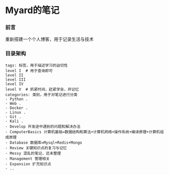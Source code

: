 # Myard的笔记

### 前言

重新搭建一个个人博客，用于记录生活与技术

### 目录架构

```
tags: 标签，用于描述学习的迫切性
level I  # 用于查询即可
level II
level III
level IV
level V  # 抓紧时间，赶紧学会，并记忆
categories: 类别，用于对笔记进行分类
- Python .
- Web .
- Docker .
- Linux .
- Git .
- Kali .
- Develop 开发途中遇到的问题和解决办法
- ComputerBasics 计算机基础=数据结构和算法+计算机网络+操作系统+编译原理+计算机组成原理
- Database 数据库=Mysql+Redis+Mongo
- Review 关键知识点的复习与记忆
- Messy 混乱的笔记，还未整理
- Management 管理相关
- Expansion 扩充知识点
- ..
```







